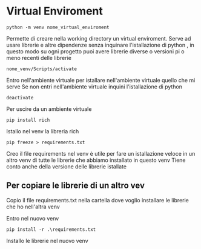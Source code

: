 # Virtual Enviroment



```text
python -m venv nome_virtual_enviroment 
```

Permette di creare nella working directory un virtual enviroment.
Serve ad usare librerie e altre dipendenze senza inquinare l'istallazione di python , in questo modo su ogni progetto puoi avere librerie diverse o versioni pi o meno recenti delle librerie 

```text
nome_venv/Scripts/activate
```
Entro nell'ambiente virtuale per istallare nell'ambiente virtuale quello che mi serve 
Se non entri nell'ambiente virtuale inquini l'istallazione di python


```
deactivate
```
Per uscire da un ambiente virtuale

```
pip install rich
```
Istallo nel venv la libreria rich 

```
pip freeze > requirements.txt
```
Creo il file requirements nel venv è utile per fare un istallazione veloce in 
un altro venv di tutte le librerie che abbiamo installato in questo venv
Tiene conto anche della versione delle librerie istallate


## Per copiare le librerie di un altro vev

Copio il file requirements.txt nella cartella dove voglio installare le librerie che ho nell'altra venv

Entro nel nuovo venv

```
pip install -r .\requirements.txt
```
Installo le librerie nel nuovo venv
